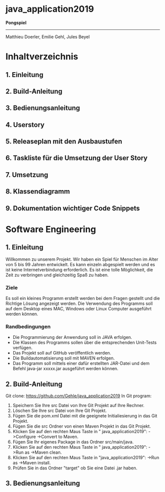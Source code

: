 # java_application2019
**Pongspiel**
***
Matthieu Doerler, Emilie Gehl, Jules Beyel

# Inhaltverzeichnis

## 1. Einleitung
## 2. Build-Anleitung
## 3. Bedienungsanleitung
## 4. Userstory
## 5. Releaseplan mit den Ausbaustufen
## 6. Taskliste für die Umsetzung der User Story
## 7. Umsetzung
## 8. Klassendiagramm
## 9. Dokumentation wichtiger Code Snippets

# Software Engineering

## 1. Einleitung
Willkommen zu unserem Projekt. Wir haben ein Spiel für Menschen im Alter von 5 bis 99 Jahren entwickelt. Es kann einzeln abgespielt werden und es ist keine Internetverbindung erforderlich. Es ist eine tolle Möglichkeit, die Zeit zu verbringen und gleichzeitig Spaß zu haben.
### Ziele
Es soll ein kleines Programm erstellt werden bei dem Fragen gestellt und die Richtige Lösung angezeigt werden. Die Verwendung des Programms soll auf dem Desktop eines MAC, Windows oder Linux Computer ausgeführt werden können.

### Randbedingungen
- Die Programmierung der Anwendung soll in JAVA erfolgen.
- Die Klassen des Programms sollen über die entsprechenden Unit-Tests verfügen.
- Das Projekt soll auf GitHub veröffentlich werden.
- Die Buildautomatisierung soll mit MAVEN erfolgen.
- Das Programm soll mittels einer dafür erstellten JAR-Datei und dem Befehl java-jar xxxxx.jar ausgeführt werden können.

## 2. Build-Anleitung

Git clone:  https://github.com/Gehle/java_application2019
In Git program: 
1. Speichern Sie Ihre src Datei von Ihre Git Projekt auf Ihre Rechner.
2. Löschen Sie Ihre src Datei von Ihre Git Projekt.
3. Fügen Sie die pom.xml Datei mit die geeignete Initialiesierung in das Git Projekt.
4. Fügen Sie die src Ordner von einen Maven Projekt in das Git Projekt.
5. Klicken Sie auf den rechten Maus Taste in " java_application2019": ->Configure ->Convert to Maven.
6. Fügen Sie Ihr eigenes Package in das Ordner src/main/java.
7. Klicken Sie auf den rechten Maus Taste in " java_application2019": ->Run as ->Maven clean.
8. Klicken Sie auf den rechten Maus Taste in "java_application2019": ->Run as ->Maven install.
9. Prüfen Sie in das Ordner "target" ob Sie eine Datei .jar haben.

## 3. Bedienungsanleitung
